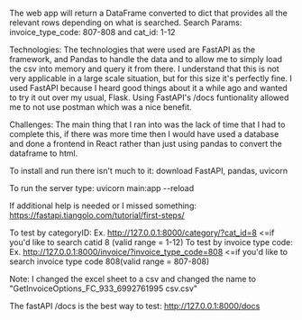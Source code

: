 The web app will return a DataFrame converted to dict that provides all the relevant rows depending on what is searched.
Search Params: invoice_type_code: 807-808 and cat_id: 1-12

Technologies:
The technologies that were used are FastAPI as the framework, and Pandas to handle the data and to allow me to simply load the csv into memory and query it from there. I understand that this is not very applicable in a large scale situation, but for this size it's perfectly fine. I used FastAPI because I heard good things about it a while ago and wanted to try it out over my usual, Flask. Using FastAPI's /docs funtionality allowed me to not use postman which was a nice benefit.

Challenges:
The main thing that I ran into was the lack of time that I had to complete this, if there was more time then I would have used a database and done a frontend in React rather than just using pandas to convert the dataframe to html.

To install and run there isn't much to it:
download FastAPI, pandas, uvicorn

To run the server type:
uvicorn main:app --reload

If additional help is needed or I missed something: https://fastapi.tiangolo.com/tutorial/first-steps/

To test by categoryID: Ex. http://127.0.0.1:8000/category/?cat_id=8 <=if you'd like to search catid 8 (valid range = 1-12)
To test by invoice type code: Ex. http://127.0.0.1:8000/invoice/?invoice_type_code=808 <=if you'd like to search invoice type code 808(valid range = 807-808)


Note: I changed the excel sheet to a csv and changed the name to "GetInvoiceOptions_FC_933_6992761995 csv.csv"


The fastAPI /docs is the best way to test: http://127.0.0.1:8000/docs







